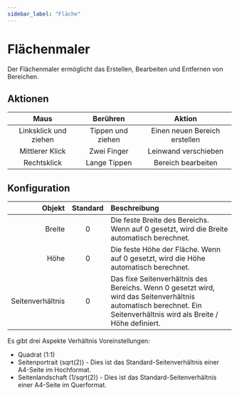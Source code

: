 ```yaml
---
sidebar_label: "Fläche"
---
```


# Flächenmaler

Der Flächenmaler ermöglicht das Erstellen, Bearbeiten und Entfernen von Bereichen.

## Aktionen

|         Maus          |     Berühren      |            Aktion             |
|:---------------------:|:-----------------:|:-----------------------------:|
| Linksklick und ziehen | Tippen und ziehen | Einen neuen Bereich erstellen |
|    Mittlerer Klick    |    Zwei Finger    |     Leinwand verschieben      |
|      Rechtsklick      |   Lange Tippen    |      Bereich bearbeiten       |

## Konfiguration

|           Objekt | Standard | Beschreibung                                                                                                                                                         |
| ----------------:|:--------:|:-------------------------------------------------------------------------------------------------------------------------------------------------------------------- |
|           Breite |    0     | Die feste Breite des Bereichs. Wenn auf 0 gesetzt, wird die Breite automatisch berechnet.                                                                            |
|             Höhe |    0     | Die feste Höhe der Fläche. Wenn auf 0 gesetzt, wird die Höhe automatisch berechnet.                                                                                  |
| Seitenverhältnis |    0     | Das fixe Seitenverhältnis des Bereichs. Wenn 0 gesetzt wird, wird das Seitenverhältnis automatisch berechnet. Ein Seitenverhältnis wird als Breite / Höhe definiert. |

Es gibt drei Aspekte Verhältnis Voreinstellungen:

* Quadrat (1:1)
* Seitenportrait (sqrt(2)) - Dies ist das Standard-Seitenverhältnis einer A4-Seite im Hochformat.
* Seitenlandschaft (1/sqrt(2)) - Dies ist das Standard-Seitenverhältnis einer A4-Seite im Querformat.
